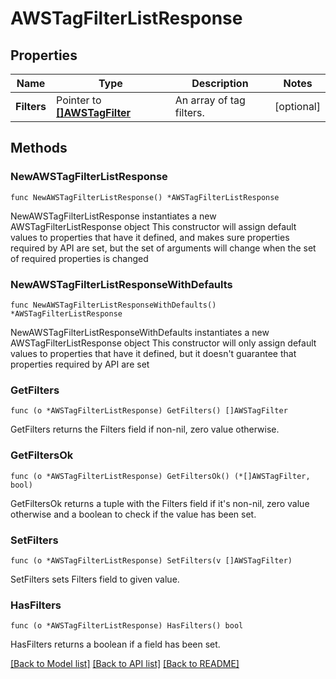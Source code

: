 # AWSTagFilterListResponse

## Properties

Name | Type | Description | Notes
------------ | ------------- | ------------- | -------------
**Filters** | Pointer to [**[]AWSTagFilter**](AWSTagFilter.md) | An array of tag filters. | [optional] 

## Methods

### NewAWSTagFilterListResponse

`func NewAWSTagFilterListResponse() *AWSTagFilterListResponse`

NewAWSTagFilterListResponse instantiates a new AWSTagFilterListResponse object
This constructor will assign default values to properties that have it defined,
and makes sure properties required by API are set, but the set of arguments
will change when the set of required properties is changed

### NewAWSTagFilterListResponseWithDefaults

`func NewAWSTagFilterListResponseWithDefaults() *AWSTagFilterListResponse`

NewAWSTagFilterListResponseWithDefaults instantiates a new AWSTagFilterListResponse object
This constructor will only assign default values to properties that have it defined,
but it doesn't guarantee that properties required by API are set

### GetFilters

`func (o *AWSTagFilterListResponse) GetFilters() []AWSTagFilter`

GetFilters returns the Filters field if non-nil, zero value otherwise.

### GetFiltersOk

`func (o *AWSTagFilterListResponse) GetFiltersOk() (*[]AWSTagFilter, bool)`

GetFiltersOk returns a tuple with the Filters field if it's non-nil, zero value otherwise
and a boolean to check if the value has been set.

### SetFilters

`func (o *AWSTagFilterListResponse) SetFilters(v []AWSTagFilter)`

SetFilters sets Filters field to given value.

### HasFilters

`func (o *AWSTagFilterListResponse) HasFilters() bool`

HasFilters returns a boolean if a field has been set.


[[Back to Model list]](../README.md#documentation-for-models) [[Back to API list]](../README.md#documentation-for-api-endpoints) [[Back to README]](../README.md)


